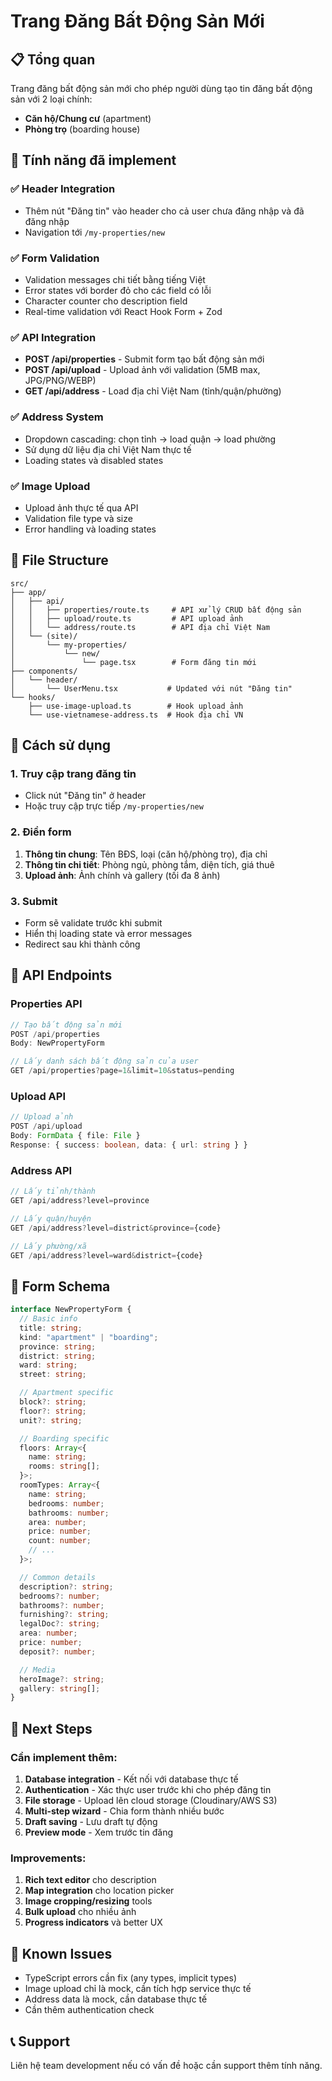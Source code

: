 # Trang Đăng Bất Động Sản Mới

## 📋 Tổng quan

Trang đăng bất động sản mới cho phép người dùng tạo tin đăng bất động sản với 2 loại chính:

- **Căn hộ/Chung cư** (apartment)
- **Phòng trọ** (boarding house)

## 🚀 Tính năng đã implement

### ✅ Header Integration

- Thêm nút "Đăng tin" vào header cho cả user chưa đăng nhập và đã đăng nhập
- Navigation tới `/my-properties/new`

### ✅ Form Validation

- Validation messages chi tiết bằng tiếng Việt
- Error states với border đỏ cho các field có lỗi
- Character counter cho description field
- Real-time validation với React Hook Form + Zod

### ✅ API Integration

- **POST /api/properties** - Submit form tạo bất động sản mới
- **POST /api/upload** - Upload ảnh với validation (5MB max, JPG/PNG/WEBP)
- **GET /api/address** - Load địa chỉ Việt Nam (tỉnh/quận/phường)

### ✅ Address System

- Dropdown cascading: chọn tỉnh → load quận → load phường
- Sử dụng dữ liệu địa chỉ Việt Nam thực tế
- Loading states và disabled states

### ✅ Image Upload

- Upload ảnh thực tế qua API
- Validation file type và size
- Error handling và loading states

## 📁 File Structure

```
src/
├── app/
│   ├── api/
│   │   ├── properties/route.ts     # API xử lý CRUD bất động sản
│   │   ├── upload/route.ts         # API upload ảnh
│   │   └── address/route.ts        # API địa chỉ Việt Nam
│   └── (site)/
│       └── my-properties/
│           └── new/
│               └── page.tsx        # Form đăng tin mới
├── components/
│   └── header/
│       └── UserMenu.tsx           # Updated với nút "Đăng tin"
└── hooks/
    ├── use-image-upload.ts        # Hook upload ảnh
    └── use-vietnamese-address.ts  # Hook địa chỉ VN
```

## 🔧 Cách sử dụng

### 1. Truy cập trang đăng tin

- Click nút "Đăng tin" ở header
- Hoặc truy cập trực tiếp `/my-properties/new`

### 2. Điền form

1. **Thông tin chung**: Tên BĐS, loại (căn hộ/phòng trọ), địa chỉ
2. **Thông tin chi tiết**: Phòng ngủ, phòng tắm, diện tích, giá thuê
3. **Upload ảnh**: Ảnh chính và gallery (tối đa 8 ảnh)

### 3. Submit

- Form sẽ validate trước khi submit
- Hiển thị loading state và error messages
- Redirect sau khi thành công

## 🎯 API Endpoints

### Properties API

```typescript
// Tạo bất động sản mới
POST /api/properties
Body: NewPropertyForm

// Lấy danh sách bất động sản của user
GET /api/properties?page=1&limit=10&status=pending
```

### Upload API

```typescript
// Upload ảnh
POST /api/upload
Body: FormData { file: File }
Response: { success: boolean, data: { url: string } }
```

### Address API

```typescript
// Lấy tỉnh/thành
GET /api/address?level=province

// Lấy quận/huyện
GET /api/address?level=district&province={code}

// Lấy phường/xã
GET /api/address?level=ward&district={code}
```

## 📝 Form Schema

```typescript
interface NewPropertyForm {
  // Basic info
  title: string;
  kind: "apartment" | "boarding";
  province: string;
  district: string;
  ward: string;
  street: string;

  // Apartment specific
  block?: string;
  floor?: string;
  unit?: string;

  // Boarding specific
  floors: Array<{
    name: string;
    rooms: string[];
  }>;
  roomTypes: Array<{
    name: string;
    bedrooms: number;
    bathrooms: number;
    area: number;
    price: number;
    count: number;
    // ...
  }>;

  // Common details
  description?: string;
  bedrooms?: number;
  bathrooms?: number;
  furnishing?: string;
  legalDoc?: string;
  area: number;
  price: number;
  deposit?: number;

  // Media
  heroImage?: string;
  gallery: string[];
}
```

## 🔄 Next Steps

### Cần implement thêm:

1. **Database integration** - Kết nối với database thực tế
2. **Authentication** - Xác thực user trước khi cho phép đăng tin
3. **File storage** - Upload lên cloud storage (Cloudinary/AWS S3)
4. **Multi-step wizard** - Chia form thành nhiều bước
5. **Draft saving** - Lưu draft tự động
6. **Preview mode** - Xem trước tin đăng

### Improvements:

1. **Rich text editor** cho description
2. **Map integration** cho location picker
3. **Image cropping/resizing** tools
4. **Bulk upload** cho nhiều ảnh
5. **Progress indicators** và better UX

## 🐛 Known Issues

- TypeScript errors cần fix (any types, implicit types)
- Image upload chỉ là mock, cần tích hợp service thực tế
- Address data là mock, cần database thực tế
- Cần thêm authentication check

## 📞 Support

Liên hệ team development nếu có vấn đề hoặc cần support thêm tính năng.
